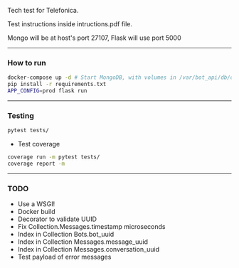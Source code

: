  Tech test for Telefonica.
 
 Test instructions inside intructions.pdf file.
  
 Mongo will be at host's port 27107, Flask will use port 5000
 
---
### How to run

```sh
docker-compose up -d # Start MongoDB, with volumes in /var/bot_api/db/data/
pip install -r requirements.txt
APP_CONFIG=prod flask run
```
---
### Testing


```sh
pytest tests/
```

 -  Test coverage


```sh
coverage run -m pytest tests/
coverage report -m
```
---
### TODO

 - Use a WSGI!
 - Docker build
 - Decorator to validate UUID
 - Fix Collection.Messages.timestamp microseconds
 - Index in Collection Bots.bot_uuid
 - Index in Collection Messages.message_uuid
 - Index in Collection Messages.conversation_uuid
 - Test payload of error messages
 